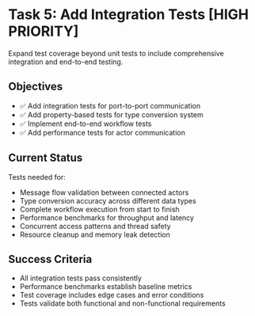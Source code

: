 # Task 5: Add Integration Tests [HIGH PRIORITY]

Expand test coverage beyond unit tests to include comprehensive integration and end-to-end testing.

## Objectives
- ✅ Add integration tests for port-to-port communication
- ✅ Add property-based tests for type conversion system  
- ✅ Implement end-to-end workflow tests
- ✅ Add performance tests for actor communication

## Current Status
Tests needed for:
- Message flow validation between connected actors
- Type conversion accuracy across different data types
- Complete workflow execution from start to finish
- Performance benchmarks for throughput and latency
- Concurrent access patterns and thread safety
- Resource cleanup and memory leak detection

## Success Criteria
- All integration tests pass consistently
- Performance benchmarks establish baseline metrics
- Test coverage includes edge cases and error conditions
- Tests validate both functional and non-functional requirements